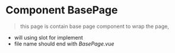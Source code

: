 # Component BasePage 

> this page is contain base page  component to wrap the page,

- will using slot for implement 
- file name should end with _BasePage.vue_